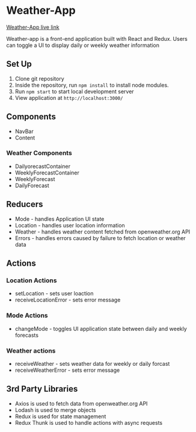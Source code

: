 # Weather-App

[Weather-App live link](https://vroom-weather-app.herokuapp.com/)


Weather-app is a front-end application built with React and Redux.
Users can toggle a UI to display daily or weekly weather information

## Set Up

1. Clone git repository
2. Inside the repository, run `npm install` to install node modules.
3. Run `npm start` to start local development server
4. View application at `http://localhost:3000/`

## Components
- NavBar
- Content

### Weather Components
- DailyorecastContainer
- WeeklyForecastContainer
- WeeklyForecast
- DailyForecast

## Reducers
- Mode - handles Application UI state
- Location - handles user location information
- Weather - handles weather content fetched from openweather.org API
- Errors - handles errors caused by failure to fetch location or weather data

## Actions

### Location Actions
- setLocation - sets user loaction
- receiveLocationError - sets error message

### Mode Actions
- changeMode - toggles UI application state between daily and weekly forecasts

### Weather actions
- receiveWeather - sets weather data for weekly or daily forcast
- receiveWeatherError - sets error message

## 3rd Party Libraries
- Axios is used to fetch data from openweather.org API
- Lodash is used to merge objects
- Redux is used for state management
- Redux Thunk is used to handle actions with async requests